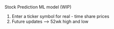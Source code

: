 Stock Prediction ML model (WIP)


1. Enter a ticker symbol for real - time share prices
2. Future updates --> 52wk high and low 